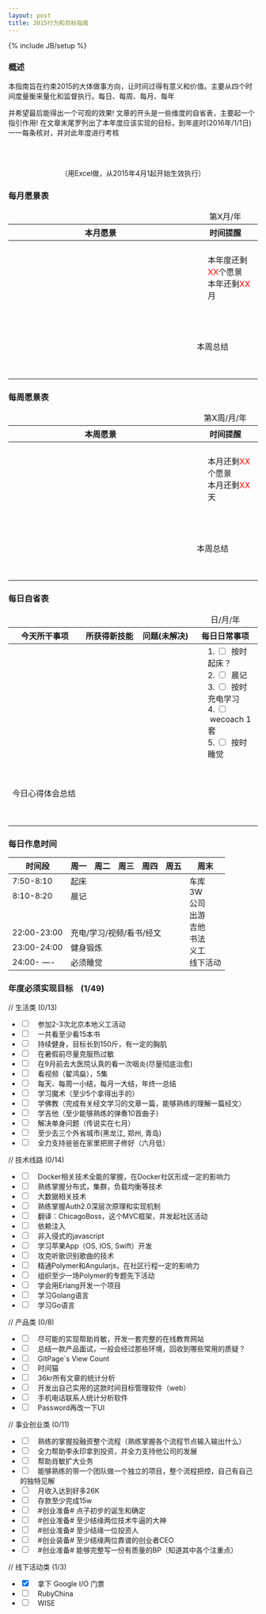 ```yaml
---
layout: post
title: 2015行为和目标指南
---
```


{% include JB/setup %}


### 概述

本指南旨在约束2015的大体做事方向，让时间过得有意义和价值。主要从四个时间度量衡来量化和监督执行。每日、每周、每月、每年

并希望最后能得出一个可观的效果! 文章的开头是一些维度的自省表，主要起一个指引作用! 在文章末尾罗列出了本年度应该实现的目标，到年底时(2016年/1/1日)一一每条核对，并对此年度进行考核

<br>
<br>

<p style="text-align: center;">（用Excel做，从2015年4月1起开始生效执行）</p>

### 每月愿景表

<table style="border-top: 0px;  border-left: 0px;">
  <thead>
    <tr>
      <td style="border: 0px;"></td>
      <td style="text-align: center;">第X月/年</td>
    </tr>
    <tr>
      <th>本月愿景</th>
      <th>时间提醒</th>
    </tr>
  </thead>
  <tbody>
    <tr>
      <td></td>
      <td style="text-align: left;width:26%; height: 150px;padding-left: 30px;">
      本年度还剩<font color="red">XX</font>个愿景<br>
         本年还剩<font color="red">XX</font>月
      </td>
    </tr>
    <tr>
      <td></td>
        <td style="height: 130px;"> 本周总结
        </td>
    </tr>
  </tbody>
</table>

### 每周愿景表

<table style="border-top: 0px;  border-left: 0px;">
  <thead>
    <tr>
      <td style="border: 0px;"></td>
      <td style="text-align: center;">第X周/月/年</td>
    </tr>
    <tr>
      <th>本周愿景</th>
      <th>时间提醒</th>
    </tr>
  </thead>
  <tbody>
    <tr>
      <td></td>
      <td style="text-align: left;width:26%; height: 150px;padding-left: 30px;">
         本月还剩<font color="red">XX</font>个愿景<br>
         本月还剩<font color="red">XX</font>天
      </td>
    </tr>
    <tr>
      <td></td>
        <td style="height: 130px;"> 本周总结
        </td>
    </tr>
  </tbody>
</table>

### 每日自省表

<table style="border-top: 0px;  border-left: 0px;">
  <thead>
    <tr>
      <td style="border: 0px;"></td>
      <td style="border: 0px;"></td>
      <td style="border: 0px;"></td>
      <td style="text-align: center;">日/月/年</td>
    </tr>
    <tr>
      <th>今天所干事项</th>
      <th>所获得新技能</th>
      <th>问题(未解决)</th>
      <th>每日日常事项</th>
    </tr>
  </thead>
  <tbody>
    <tr>
      <td></td>
      <td></td>
      <td></td>
      <td style="text-align: left;width:26%; height: 150px;padding-left: 30px;">
         1. <input type="checkbox" /> &nbsp;按时起床？<br>
         2. <input type="checkbox" /> &nbsp;晨记<br>
         3. <input type="checkbox" /> &nbsp;按时充电学习<br>
         4. <input type="checkbox" /> &nbsp;wecoach 1 套<br>
         5. <input type="checkbox" /> &nbsp;按时睡觉<br>
      </td>
    </tr>
    <tr>
        <td style="height: 130px;"> 今日心得体会总结
        </td>
      <td colspan="3"></td>
    </tr>
  </tbody>
</table>

### 每日作息时间

<table>
  <thead>
    <tr>
      <th>时间段</th>
      <th>周一</th>
      <th>周二</th>
      <th>周三</th>
      <th>周四</th>
      <th>周五</th>
      <th>周末</th>
    </tr>
  </thead>
  <tbody>
    <tr>
      <td>7:50-8:10</td>
      <td colspan="5">起床</td>
      <td rowspan="8" class="col-lg-2">车库<br>3W<br>公司<br>出游<br>吉他<br>书法<br>义工<br>线下活动</td>
    </tr>
    <tr>
      <td>8:10-8:20</td>
      <td colspan="5">晨记</td>
    </tr>
    <tr>
      <td colspan="6" rowspan="2">&nbsp;</td>
    </tr>
    <tr></tr>
    <tr>
      <td>22:00-23:00</td>
      <td colspan="5">充电/学习/视频/看书/经文</td>
    </tr>
    <tr>
      <td>23:00-24:00</td>
      <td colspan="5" >健身锻炼</td>
    </tr>
    <tr>
      <td>24:00- —-</td>
      <td colspan="5" >必须睡觉</td>
    </tr>
  </tbody>
</table>

###  年度必须实现目标 &nbsp;&nbsp; (1/49)

// 生活类 (0/13)

* <input type="checkbox" /> &nbsp; &nbsp;参加2-3次北京本地义工活动
* <input type="checkbox" /> &nbsp; &nbsp;一共看至少看15本书
* <input type="checkbox" /> &nbsp; &nbsp;持续健身，目标长到150斤，有一定的胸肌
* <input type="checkbox" /> &nbsp; &nbsp;在暑假前尽量克服热过敏
* <input type="checkbox" /> &nbsp; &nbsp;在9月前去大医院认真的看一次咽炎(尽量彻底治愈)
* <input type="checkbox" /> &nbsp; &nbsp;看视频（翟鸿燊），5集
* <input type="checkbox" /> &nbsp; &nbsp;每天、每周一小结，每月一大结，年终一总结
* <input type="checkbox" /> &nbsp; &nbsp;学习魔术（至少5个拿得出手的）
* <input type="checkbox" /> &nbsp; &nbsp;学佛教（完成有关经文学习的文章一篇，能够熟练的理解一篇经文）
* <input type="checkbox" /> &nbsp; &nbsp;学吉他（至少能够熟练的弹奏10首曲子）
* <input type="checkbox" /> &nbsp; &nbsp;解决单身问题（传说实在七月）
* <input type="checkbox" /> &nbsp; &nbsp;至少去三个外省城市(黑龙江, 郑州, 青岛)
* <input type="checkbox" /> &nbsp; &nbsp;全力支持爸爸在家里把房子修好（六月低）


// 技术线路 (0/14)

* <input type="checkbox" /> &nbsp; &nbsp;Docker相关技术全能的掌握，在Docker社区形成一定的影响力
* <input type="checkbox" /> &nbsp; &nbsp;熟练掌握分布式，集群，负载均衡等技术
* <input type="checkbox" /> &nbsp; &nbsp;大数据相关技术
* <input type="checkbox" /> &nbsp; &nbsp;熟练掌握Auth2.0深层次原理和实现机制
* <input type="checkbox" /> &nbsp; &nbsp;翻译：ChicagoBoss，这个MVC框架，并发起社区活动
* <input type="checkbox" /> &nbsp; &nbsp;依赖注入
* <input type="checkbox" /> &nbsp; &nbsp;非入侵式的javascript
* <input type="checkbox" /> &nbsp; &nbsp;学习苹果App（OS, IOS, Swift）开发
* <input type="checkbox" /> &nbsp; &nbsp;攻克听歌识别歌曲的技术
* <input type="checkbox" /> &nbsp; &nbsp;精通Polymer和Angularjs，在社区行程一定的影响力
* <input type="checkbox" /> &nbsp; &nbsp;组织至少一场Polymer的专题先下活动
* <input type="checkbox" /> &nbsp; &nbsp;学会用Erlang开发一个项目
* <input type="checkbox" /> &nbsp; &nbsp;学习Golang语言
* <input type="checkbox" /> &nbsp; &nbsp;学习Go语言


// 产品类 (0/8)

* <input type="checkbox" /> &nbsp; &nbsp;尽可能的实现帮助肖敏，开发一套完整的在线教育网站
* <input type="checkbox" /> &nbsp; &nbsp;总结一款产品面试，一般会经过那些环境，回收到哪些常用的质疑？
* <input type="checkbox" /> &nbsp; &nbsp;GItPage`s View Count
* <input type="checkbox" /> &nbsp; &nbsp;时间猫
* <input type="checkbox" /> &nbsp; &nbsp;36kr所有文章的统计分析
* <input type="checkbox" /> &nbsp; &nbsp;开发出自己实用的这款时间目标管理软件（web）
* <input type="checkbox" /> &nbsp; &nbsp;手机电话联系人统计分析软件
* <input type="checkbox" /> &nbsp; &nbsp;Password再改一下UI


// 事业创业类 (0/11)

* <input type="checkbox" /> &nbsp; &nbsp;熟练的掌握投融资整个流程（熟练掌握各个流程节点输入输出什么）
* <input type="checkbox" /> &nbsp; &nbsp;全力帮助李永印拿到投资，并全力支持他公司的发展
* <input type="checkbox" /> &nbsp; &nbsp;帮助肖敏扩大业务
* <input type="checkbox" /> &nbsp; &nbsp;能够熟练的带一个团队做一个独立的项目，整个流程把控，自己有自己的独特见解
* <input type="checkbox" /> &nbsp; &nbsp;月收入达到好多26K
* <input type="checkbox" /> &nbsp; &nbsp;存款至少完成15w
* <input type="checkbox" /> &nbsp; &nbsp;\#创业准备# 点子初步的诞生和确定
* <input type="checkbox" /> &nbsp; &nbsp;\#创业准备# 至少结缘两位技术牛逼的大神
* <input type="checkbox" /> &nbsp; &nbsp;\#创业准备# 至少结缘一位投资人
* <input type="checkbox" /> &nbsp; &nbsp;\#创业装备# 至少结缘两位靠谱的创业者CEO
* <input type="checkbox" /> &nbsp; &nbsp;\#创业准备# 能够完整写一份有质量的BP（知道其中各个注重点）


// 线下活动类 (1/3)

* <input type="checkbox"  checked /> &nbsp; &nbsp;拿下 Google I/O 门票
* <input type="checkbox" /> &nbsp; &nbsp;RubyChina
* <input type="checkbox" /> &nbsp; &nbsp;WISE
